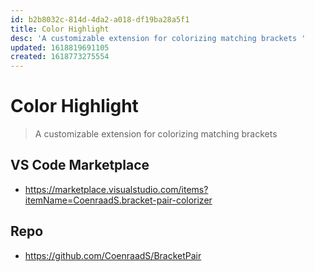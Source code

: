 ```yaml
---
id: b2b8032c-814d-4da2-a018-df19ba28a5f1
title: Color Highlight
desc: 'A customizable extension for colorizing matching brackets '
updated: 1618819691105
created: 1618773275554
---
```


# Color Highlight

> A customizable extension for colorizing matching brackets

## VS Code Marketplace

- https://marketplace.visualstudio.com/items?itemName=CoenraadS.bracket-pair-colorizer

## Repo

- https://github.com/CoenraadS/BracketPair

